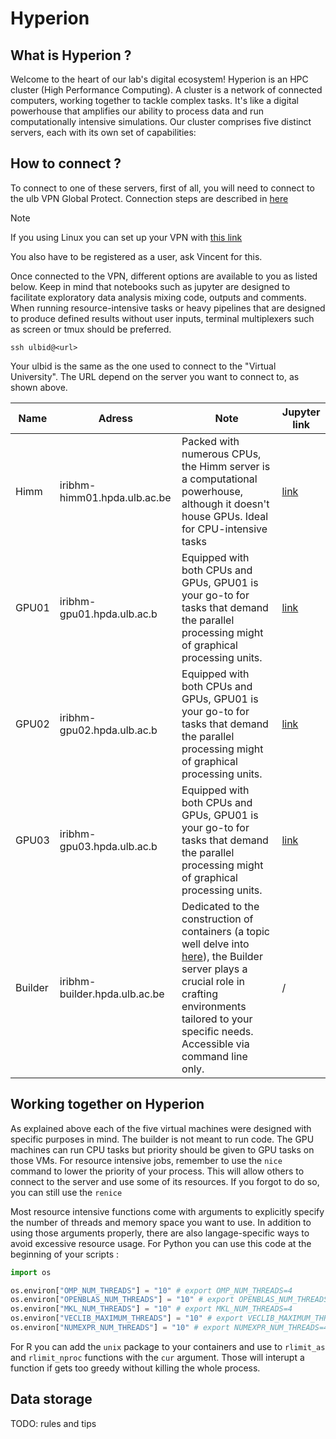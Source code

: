 # Hyperion

## What is Hyperion ?

Welcome to the heart of our lab's digital ecosystem! Hyperion is an HPC cluster (High Performance Computing). A cluster is a network of connected computers, working together to tackle complex tasks. It's like a digital powerhouse that amplifies our ability to process data and run computationally intensive simulations.
Our cluster comprises five distinct servers, each with its own set of capabilities: 

## How to connect ?

To connect to one of these servers, first of all, you will need to connect to the ulb VPN Global Protect.
Connection steps are described in [here](https://support.ulb.be/fr/web/support/-/comment-utiliser-ulb-vpn-)

> [!NOTE]
> If you using Linux you can set up your VPN with [this link](https://support.ulb.be/fr/web/support/-/how-to-connect-to-ulb-global-protect-vpn-on-linux-?inheritRedirect=true&redirect=%2Ffr%2Fweb%2Fsupport%2F-%2Fcomment-utiliser-ulb-vpn-) 

You also have to be registered as a user, ask Vincent for this.

Once connected to the VPN, different options are available to you as listed below. Keep in mind that notebooks such as jupyter are designed to facilitate exploratory data analysis mixing code, outputs and comments. When running resource-intensive tasks or heavy pipelines that are designed to produce defined results without user inputs, terminal multiplexers such as screen or tmux should be preferred. 


`ssh ulbid@<url>`

Your ulbid is the same as the one used to connect to the "Virtual University".
The URL depend on the server you want to connect to, as shown above. 

| Name    | Adress                        | Note                                                                                                                                                                                                                                 | Jupyter link                                                        |
| ------- | ----------------------------- | ------------------------------------------------------------------------------------------------------------------------------------------------------------------------------------------------------------------------------------ | ------------------------------------------------------------------- |
| Himm    | iribhm-himm01.hpda.ulb.ac.be  | Packed with numerous CPUs, the Himm server is a computational powerhouse, although it doesn't house GPUs. Ideal for CPU-intensive tasks                                                                                              | [link](https://iribhm-himm01.hpda.ulb.ac.be:8000/jupyter/hub/login) |
| GPU01   | iribhm-gpu01.hpda.ulb.ac.b    | Equipped with both CPUs and GPUs, GPU01 is your go-to for tasks that demand the parallel processing might of graphical processing units.                                                                                             | [link](https://iribhm-gpu01.hpda.ulb.ac.be:8000/jupyter/hub/login)  |
| GPU02   | iribhm-gpu02.hpda.ulb.ac.b    | Equipped with both CPUs and GPUs, GPU01 is your go-to for tasks that demand the parallel processing might of graphical processing units.                                                                                             | [link](https://iribhm-gpu02.hpda.ulb.ac.be:8000/jupyter/hub/login)  |
| GPU03   | iribhm-gpu03.hpda.ulb.ac.b    | Equipped with both CPUs and GPUs, GPU01 is your go-to for tasks that demand the parallel processing might of graphical processing units.                                                                                             | [link](https://iribhm-gpu03.hpda.ulb.ac.be:8000/jupyter/hub/login)  |
| Builder | iribhm-builder.hpda.ulb.ac.be | Dedicated to the construction of containers (a topic well delve into [here](start/singularity)), the Builder server plays a crucial role in crafting environments tailored to your specific needs. Accessible via command line only. | /                                                                   |

## Working together on Hyperion

As explained above each of the five virtual machines were designed with specific purposes in mind. The builder is not meant to run code. The GPU machines can run CPU tasks but priority should be given to GPU tasks on those VMs.
For resource intensive jobs, remember to use the  `nice` command to lower the priority of your process. This will allow others to connect to the server and use some of its resources. If you forgot to do so, you can still use the `renice`

Most resource intensive functions come with arguments to explicitly specify the number of threads and memory space you want to use. In addition to using those arguments properly, there are also langage-specific ways to avoid excessive resource usage.
For Python you can use this code at the beginning of your scripts : 

```python
import os

os.environ["OMP_NUM_THREADS"] = "10" # export OMP_NUM_THREADS=4
os.environ["OPENBLAS_NUM_THREADS"] = "10" # export OPENBLAS_NUM_THREADS=4
os.environ["MKL_NUM_THREADS"] = "10" # export MKL_NUM_THREADS=4
os.environ["VECLIB_MAXIMUM_THREADS"] = "10" # export VECLIB_MAXIMUM_THREADS=4
os.environ["NUMEXPR_NUM_THREADS"] = "10" # export NUMEXPR_NUM_THREADS=4
```

For R you can add the `unix` package to your containers and use to `rlimit_as` and `rlimit_nproc` functions with the `cur` argument. Those will interupt a function if gets too greedy without killing the whole process.

## Data storage

TODO: rules and tips
